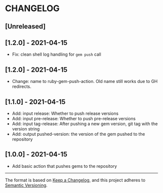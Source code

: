 # CHANGELOG

## [Unreleased]
## [1.2.0] - 2021-04-15

- Fix: clean shell log handling for `gem push` call

## [1.2.0] - 2021-04-15

- Change: name to ruby-gem-push-action. Old name still works due to GH redirects.

## [1.1.0] - 2021-04-15

- Add: input release: Whether to push release versions
- Add: input pre-release: Whether to push pre-release versions
- Add: input tag-release: After pushing a new gem version, git tag with the version string
- Add: output pushed-version: the version of the gem pushed to the repository

## [1.0.0] - 2021-04-15

- Add basic action that pushes gems to the repository

----

The format is based on [Keep a Changelog](https://keepachangelog.com/en/1.0.0/),
and this project adheres to [Semantic Versioning](https://semver.org/spec/v2.0.0.html).
